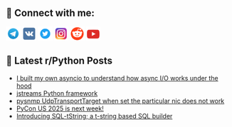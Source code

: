 ## 🔎 Connect with me:
[<img src="https://github.com/bullbesh/bullbesh/blob/main/images/Telegram.png" width="32" height="32" />](https://t.me/bullbesh)
[<img src="https://github.com/bullbesh/bullbesh/blob/main/images/VK.png" width="32" height="32" />](https://vk.com/bullbesh)
[<img src="https://github.com/bullbesh/bullbesh/blob/main/images/Twitter.png" width="32" height="32" />](https://twitter.com/bullbesh1)
[<img src="https://github.com/bullbesh/bullbesh/blob/main/images/Instagram.png" width="32" height="32" />](https://www.instagram.com/bullbesh)
[<img src="https://github.com/bullbesh/bullbesh/blob/main/images/Reddit.png" width="32" height="32" />](https://www.reddit.com/user/bullbesh)
[<img src="https://github.com/bullbesh/bullbesh/blob/main/images/YouTube.png" width="32" height="32" />](https://www.youtube.com/channel/UCtfjRs6uzgq5mfm8S06WTcg)

## 📕 Latest r/Python Posts
<!-- BLOG-POST-LIST:START -->
- [I built my own asyncio to understand how async I/O works under the hood](https://www.reddit.com/r/Python/comments/1kg9q8b/i_built_my_own_asyncio_to_understand_how_async_io/)
- [jstreams Python framework](https://www.reddit.com/r/Python/comments/1kg99nr/jstreams_python_framework/)
- [pysnmp UdpTransportTarget when set the particular nic does not work](https://www.reddit.com/r/Python/comments/1kg7yrd/pysnmp_udptransporttarget_when_set_the_particular/)
- [PyCon US 2025 is next week!](https://www.reddit.com/r/Python/comments/1kg5xvh/pycon_us_2025_is_next_week/)
- [Introducing SQL-tString; a t-string based SQL builder](https://www.reddit.com/r/Python/comments/1kg3c2v/introducing_sqltstring_a_tstring_based_sql_builder/)
<!-- BLOG-POST-LIST:END -->
